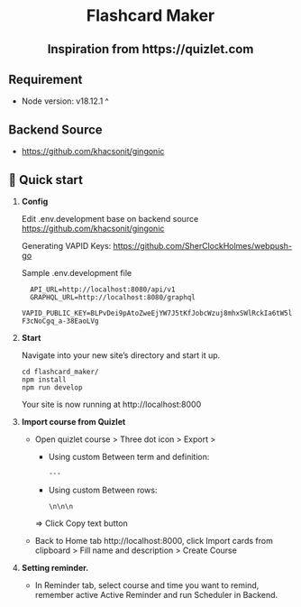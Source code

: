 <h1 align="center">
  Flashcard Maker
</h1>

<h2 align="center">
  Inspiration from https://quizlet.com
</h2>

## Requirement

  - Node version: v18.12.1 ^

## Backend Source

  - https://github.com/khacsonit/gingonic

## 🚀 Quick start

1.  **Config**

    Edit .env.development base on backend source https://github.com/khacsonit/gingonic
    
    Generating VAPID Keys: https://github.com/SherClockHolmes/webpush-go
    
    Sample .env.development file
    
          API_URL=http://localhost:8080/api/v1
          GRAPHQL_URL=http://localhost:8080/graphql
          VAPID_PUBLIC_KEY=BLPvDei9pAtoZweEjYW7J5tKfJobcWzuj8mhxSWlRckIa6tW5lHeur7xZUGGh65AURT-F3cNoCgq_a-38EaoLVg
          
    
2.  **Start**

    Navigate into your new site’s directory and start it up.
    
 
    ```shell
    cd flashcard_maker/
    npm install
    npm run develop
    ```
    
    Your site is now running at http://localhost:8000
    
3.  **Import course from Quizlet**
   
    - Open quizlet course > Three dot icon > Export > 
      + Using custom Between term and definition: 
        ```shell
        ---
        ```
      + Using custom Between rows:
        ```shell
        \n\n\n
        ```
      => Click Copy text button

    - Back to Home tab http://localhost:8000, click Import cards from clipboard > Fill name and description > Create Course
    
4.  **Setting reminder.**
    - In Reminder tab, select course and time you want to remind, remember active Active Reminder and run Scheduler in Backend.
